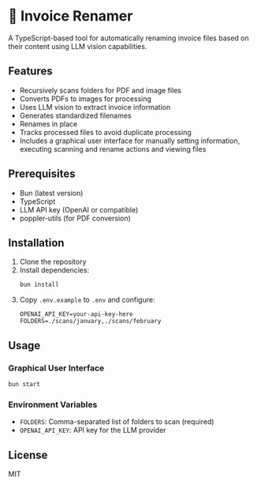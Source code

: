 # 📜 Invoice Renamer

A TypeScript-based tool for automatically renaming invoice files based on their content using LLM vision capabilities.

## Features

- Recursively scans folders for PDF and image files
- Converts PDFs to images for processing
- Uses LLM vision to extract invoice information
- Generates standardized filenames
- Renames in place
- Tracks processed files to avoid duplicate processing
- Includes a graphical user interface for manually setting information, executing scanning and rename actions and viewing files

## Prerequisites

- Bun (latest version)
- TypeScript
- LLM API key (OpenAI or compatible)
- poppler-utils (for PDF conversion)

## Installation

1. Clone the repository
2. Install dependencies:
   ```bash
   bun install
   ```
3. Copy `.env.example` to `.env` and configure:
   ```env
   OPENAI_API_KEY=your-api-key-here
   FOLDERS=./scans/january,./scans/february
   ```

## Usage

### Graphical User Interface

```bash
bun start
```

### Environment Variables

- `FOLDERS`: Comma-separated list of folders to scan (required)
- `OPENAI_API_KEY`: API key for the LLM provider

## License

MIT 